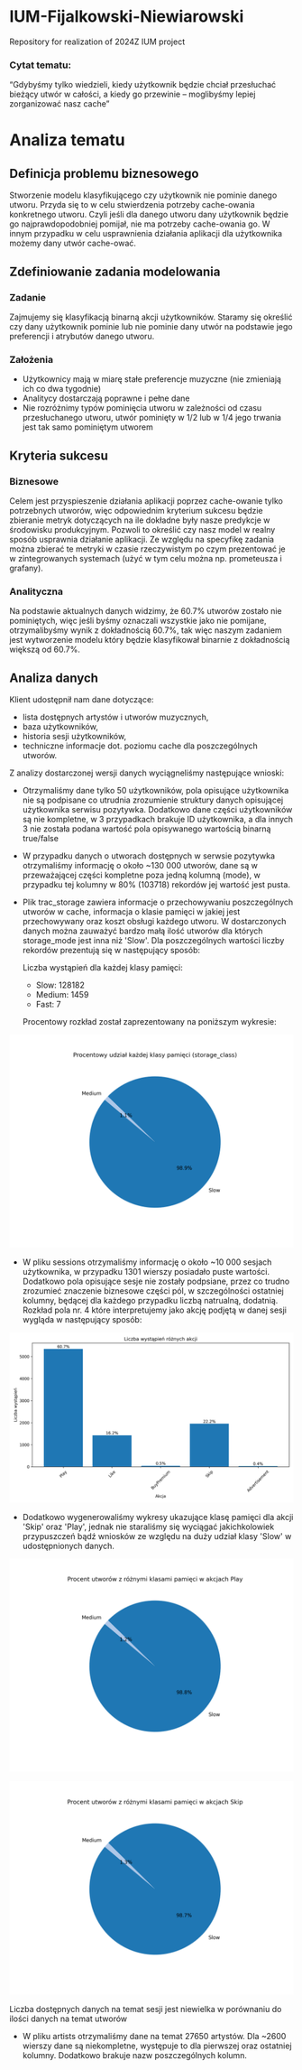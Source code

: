 # IUM-Fijalkowski-Niewiarowski
Repository for realization of 2024Z IUM project

### Cytat tematu:
“Gdybyśmy tylko wiedzieli, kiedy użytkownik będzie chciał przesłuchać bieżący utwór w całości, a kiedy go przewinie – moglibyśmy lepiej zorganizować nasz cache”

# Analiza tematu
## Definicja problemu biznesowego
Stworzenie modelu klasyfikującego czy użytkownik nie pominie danego utworu. Przyda się to w celu stwierdzenia potrzeby cache-owania konkretnego utworu. Czyli jeśli dla danego utworu dany użytkownik będzie go najprawdopodobniej pomijał, nie ma potrzeby cache-owania go. W innym przypadku w celu usprawnienia działania aplikacji dla użytkownika możemy dany utwór cache-ować.

## Zdefiniowanie zadania modelowania
### Zadanie
Zajmujemy się klasyfikacją binarną akcji użytkowników. Staramy się określić czy dany użytkownik pominie lub nie pominie dany utwór na podstawie jego preferencji i atrybutów danego utworu.
### Założenia
- Użytkownicy mają w miarę stałe preferencje muzyczne (nie zmieniają ich co dwa tygodnie)
- Analitycy dostarczają poprawne i pełne dane
- Nie rozróżnimy typów pominięcia utworu w zależności od czasu przesłuchanego utworu, utwór pominięty w  1/2 lub w 1/4 jego trwania jest tak samo pominiętym utworem

## Kryteria sukcesu
### Biznesowe
Celem jest przyspieszenie działania aplikacji poprzez cache-owanie tylko potrzebnych utworów, więc odpowiednim kryterium sukcesu będzie zbieranie metryk dotyczących na ile dokładne były nasze predykcje w środowisku produkcyjnym. Pozwoli to określić czy nasz model w realny sposób usprawnia działanie aplikacji. Ze względu na specyfikę zadania można zbierać te metryki w czasie rzeczywistym po czym prezentować je w zintegrowanych systemach (użyć w tym celu można np. prometeusza i grafany).
### Analityczna
Na podstawie aktualnych danych widzimy, że 60.7% utworów zostało nie pominiętych, więc jeśli byśmy oznaczali wszystkie jako nie pomijane, otrzymalibyśmy wynik z dokładnością 60.7%, tak więc naszym zadaniem jest wytworzenie modelu który będzie klasyfikował binarnie z dokładnością większą od 60.7%.

## Analiza danych
Klient udostępnił nam dane dotyczące:

- lista dostępnych artystów i utworów muzycznych,
- baza użytkowników,
- historia sesji użytkowników,
- techniczne informacje dot. poziomu cache dla poszczególnych utworów.

Z analizy dostarczonej wersji danych wyciągneliśmy następujące wnioski:

- Otrzymaliśmy dane tylko 50 użytkowników, pola opisujące użytkownika nie są podpisane co utrudnia zrozumienie struktury danych opisującej użytkownika serwisu pozytywka. Dodatkowo dane części użytkowników są nie kompletne, w 3 przypadkach brakuje ID użytkownika, a dla innych 3 nie została podana wartość pola opisywanego wartością binarną true/false
- W przypadku danych o utworach dostępnych w serwsie pozytywka otrzymaliśmy informację o około ~130 000 utworów, dane są w przeważającej części kompletne poza jedną kolumną (mode), w przypadku tej kolumny w 80% (103718) rekordów jej wartość jest pusta.
- Plik trac_storage zawiera informacje o przechowywaniu poszczególnych utworów w cache, informacja o klasie pamięci w jakiej jest przechowywany oraz koszt obsługi każdego utworu. W dostarczonych danych można zauważyć bardzo małą ilość utworów dla których storage_mode jest inna niż 'Slow'. Dla poszczególnych wartości liczby rekordów prezentują się w następujący sposób:

    Liczba wystąpień dla każdej klasy pamięci:
    - Slow: 128182
    - Medium: 1459
    - Fast: 7

    Procentowy rozkład został zaprezentowany na poniższym wykresie:

![Opis alternatywny](./data_analize_scripts/plots/v1/storage_mode.png)

- W pliku sessions otrzymaliśmy informację o około ~10 000 sesjach użytkownika, w przypadku 1301 wierszy posiadało puste wartości. Dodatkowo pola opisujące sesje nie zostały podpsiane, przez co trudno zrozumieć znaczenie biznesowe części pól, w szczególności ostatniej kolumny, będącej dla każdego przypadku liczbą natrualną, dodatnią. Rozkład pola nr. 4 które interpretujemy jako akcję podjętą w danej sesji wygląda w następujący sposób:

![Opis alternatywny](./data_analize_scripts/plots/v1/actions.png)

- Dodatkowo wygenerowaliśmy wykresy ukazujące klasę pamięci dla akcji 'Skip' oraz 'Play', jednak nie staraliśmy się wyciągać jakichkolowiek przypuszczeń bądź wniosków ze względu na duży udział klasy 'Slow' w udostępnionych danych.

![Opis alternatywny](./data_analize_scripts/plots/v1/PlaySession.png)

![Opis alternatywny](./data_analize_scripts/plots/v1/SkipSession.png)

Liczba dostępnych danych na temat sesji jest niewielka w porównaniu do ilości danych na temat utworów

- W pliku artists otrzymaliśmy dane na temat 27650 artystów. Dla ~2600 wierszy dane są niekompletne, występuje to dla pierwszej oraz ostatniej kolumny. Dodatkowo brakuje nazw poszczególnych kolumn.
